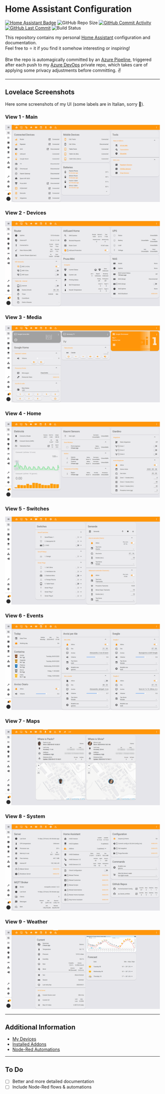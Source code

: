 # Home Assistant Configuration

[![Home Assistant Badge](https://img.shields.io/badge/platform-home%20assistant-blue)](https://www.home-assistant.io)
![GitHub Repo Size](https://img.shields.io/github/repo-size/pmazz/HomeAssistant-Config)
[![GitHub Commit Activity](https://img.shields.io/github/commit-activity/m/pmazz/HomeAssistant-Config)](https://github.com/pmazz/HomeAssistant-Config/commits)
[![GitHub Last Commit](https://img.shields.io/github/last-commit/pmazz/HomeAssistant-Config)](https://github.com/pmazz/HomeAssistant-Config/commits)
![Build Status](https://pmazzini.visualstudio.com/Home%20Assistant/_apis/build/status/Push%20HA-Config%20To%20GitHub?branchName=master)

This repository contains my personal [Home Assistant](https://www.home-assistant.io) configuration and documentation.  
Feel free to :star: it if you find it somehow interesting or inspiring!

Btw the repo is automagically committed by an [Azure Pipeline](https://azure.microsoft.com/en-us/services/devops/pipelines), triggered after each push to my [Azure DevOps](https://azure.microsoft.com/en-us/services/devops) private repo, which takes care of applying some privacy adjustments before committing. :v:

***

## Lovelace Screenshots

Here some screenshots of my UI (some labels are in Italian, sorry :pray:).

### View 1 - Main

![Main View](.images/lovelace/view_01.png "Main View")

### View 2 - Devices

![Devices View](.images/lovelace/view_02.png "Devices View")

### View 3 - Media

![Media View](.images/lovelace/view_03.png "Media View")

### View 4 - Home

![Home View](.images/lovelace/view_04.png "Home View")

### View 5 - Switches

![Switches View](.images/lovelace/view_05.png "Switches View")

### View 6 - Events

![Events View](.images/lovelace/view_06.png "Events View")

### View 7 - Maps

![Maps View](.images/lovelace/view_07.png "Maps View")

### View 8 - System

![System View](.images/lovelace/view_08.png "System View")

### View 9 - Weather

![Weather View](.images/lovelace/view_09.png "Weather View")

***

## Additional Information

* [My Devices](devices.md)
* [Installed Addons](addons.md)
* [Node-Red Automations](node-red.md)

***

## To Do

* [ ] Better and more detailed documentation
* [ ] Include Node-Red flows & automations
